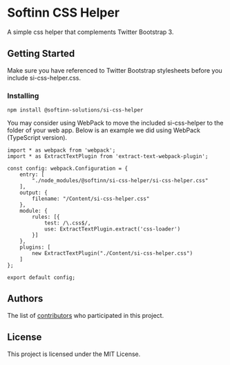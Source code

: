 # Softinn CSS Helper

A simple css helper that complements Twitter Bootstrap 3.

## Getting Started

Make sure you have referenced to Twitter Bootstrap stylesheets before you include si-css-helper.css.


### Installing

```
npm install @softinn-solutions/si-css-helper
```

You may consider using WebPack to move the included si-css-helper to the folder of your web app. Below is an example we did using WebPack (TypeScript version).
```
import * as webpack from 'webpack';
import * as ExtractTextPlugin from 'extract-text-webpack-plugin';

const config: webpack.Configuration = {
    entry: [
        "./node_modules/@softinn/si-css-helper/si-css-helper.css"
    ],
    output: {
        filename: "/Content/si-css-helper.css"
    },
    module: {
        rules: [{
            test: /\.css$/,
            use: ExtractTextPlugin.extract('css-loader')
        }]
    },
    plugins: [
        new ExtractTextPlugin("./Content/si-css-helper.css")
    ]
};

export default config;
```

## Authors

The list of [contributors](https://github.com/Softinn-Solutions/si-css-helper/graphs/contributors) who participated in this project.

## License

This project is licensed under the MIT License.
